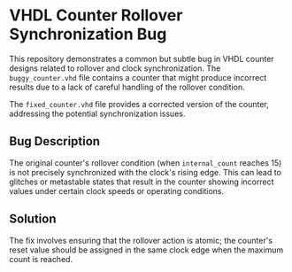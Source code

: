 # VHDL Counter Rollover Synchronization Bug

This repository demonstrates a common but subtle bug in VHDL counter designs related to rollover and clock synchronization.  The `buggy_counter.vhd` file contains a counter that might produce incorrect results due to a lack of careful handling of the rollover condition.

The `fixed_counter.vhd` file provides a corrected version of the counter, addressing the potential synchronization issues.

## Bug Description

The original counter's rollover condition (when `internal_count` reaches 15) is not precisely synchronized with the clock's rising edge. This can lead to glitches or metastable states that result in the counter showing incorrect values under certain clock speeds or operating conditions.

## Solution

The fix involves ensuring that the rollover action is atomic; the counter's reset value should be assigned in the same clock edge when the maximum count is reached.